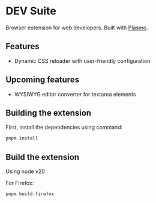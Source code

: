 # DEV Suite

Browser extension for web developers. Built with [Plasmo](https://docs.plasmo.com/).

## Features

- Dynamic CSS reloader with user-friendly configuration

## Upcoming features

- WYSIWYG editor converter for textarea elements

## Building the extension

First, install the dependencies using command:

```bash
pnpm install
```

## Build the extension

Using node v20

For Firefox:

```bash
pnpm build:firefox
```
